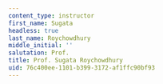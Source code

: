 ```yaml
---
content_type: instructor
first_name: Sugata
headless: true
last_name: Roychowdhury
middle_initial: ''
salutation: Prof.
title: Prof. Sugata Roychowdhury
uid: 76c400ee-1101-b399-3172-af1ffc90bf93
---
```

